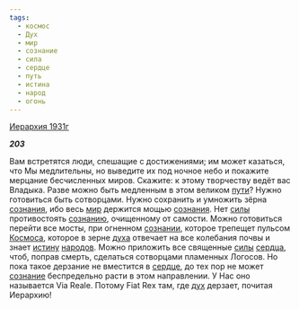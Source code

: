 ```yaml
---
tags:
  - космос
  - Дух
  - мир
  - сознание
  - сила
  - сердце
  - путь
  - истина
  - народ
  - огонь
---
```

[Иерархия 1931г](https://127.0.0.1:4002/agni/1931)

___203___

Вам встретятся люди, спешащие с достижениями; им может казаться, что Мы медлительны, но выведите их под ночное небо и покажите мерцание бесчисленных миров. Скажите: к этому творчеству ведёт вас Владыка. Разве можно быть медленным в этом великом [пути](../../../tags/#путь)? Нужно готовиться быть сотворцами. Нужно сохранить и умножить зёрна [сознания](../../../tags/#[сознание](../../../tags/#сознание)), ибо весь [мир](../../../tags/#мир) держится мощью [сознания](../../../tags/#[сознание](../../../tags/#сознание)). Нет [силы](../../../tags/#сила) противостоять [сознанию](../../../tags/#[сознание](../../../tags/#сознание)), очищенному от самости. Можно готовиться перейти все мосты, при огненном [сознании](../../../tags/#[сознание](../../../tags/#сознание)), которое трепещет пульсом [Космоса](../../../tags/#космос), которое в зерне [духа](../../../tags/#Дух) отвечает на все колебания почвы и знает [истину](../../../tags/#истина) [народов](../../../tags/#народ). Можно приложить все священные [силы](../../../tags/#сила) [сердца](../../../tags/#[сердце](../../../tags/#сердце)), чтоб, поправ смерть, сделаться сотворцами пламенных Логосов. Но пока такое дерзание не вместится в [сердце](../../../tags/#сердце), до тех пор не может [сознание](../../../tags/#сознание) беспредельно расти в этом направлении. У Нас оно называется Via Reale. Потому Fiat Reх там, где [дух](../../../tags/#Дух) дерзает, почитая Иерархию!   

